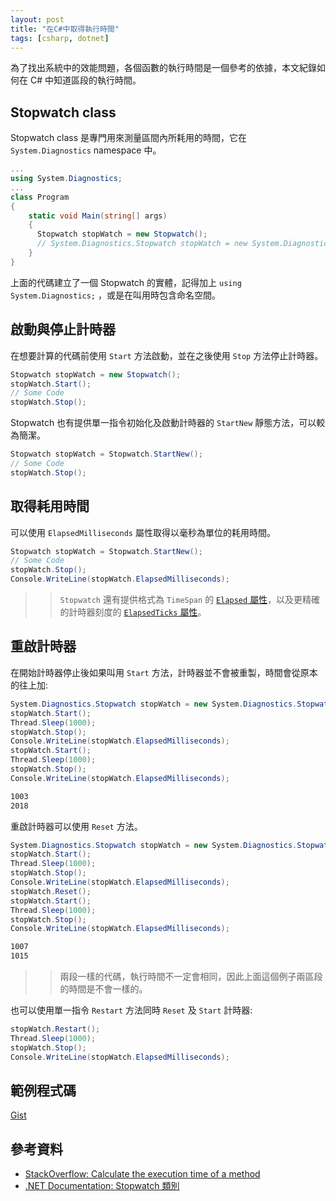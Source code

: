 ```yaml
---
layout: post
title: "在C#中取得執行時間"
tags: [csharp, dotnet]
---
```


為了找出系統中的效能問題，各個函數的執行時間是一個參考的依據，本文紀錄如何在 C# 中知道區段的執行時間。

<!-- more -->

## Stopwatch class

Stopwatch class 是專門用來測量區間內所耗用的時間，它在 `System.Diagnostics` namespace 中。

```csharp
...
using System.Diagnostics;
...
class Program
{
    static void Main(string[] args)
    {
      Stopwatch stopWatch = new Stopwatch();
      // System.Diagnostics.Stopwatch stopWatch = new System.Diagnostics.Stopwatch();
    }
}
```

上面的代碼建立了一個 Stopwatch 的實體，記得加上 `using System.Diagnostics;` ，或是在叫用時包含命名空間。

## 啟動與停止計時器

在想要計算的代碼前使用 `Start` 方法啟動，並在之後使用 `Stop` 方法停止計時器。

```csharp
Stopwatch stopWatch = new Stopwatch();
stopWatch.Start();
// Some Code
stopWatch.Stop();
```

Stopwatch 也有提供單一指令初始化及啟動計時器的 `StartNew` 靜態方法，可以較為簡潔。

```csharp
Stopwatch stopWatch = Stopwatch.StartNew();
// Some Code
stopWatch.Stop();
```

## 取得耗用時間

可以使用 `ElapsedMilliseconds` 屬性取得以毫秒為單位的耗用時間。

```csharp
Stopwatch stopWatch = Stopwatch.StartNew();
// Some Code
stopWatch.Stop();
Console.WriteLine(stopWatch.ElapsedMilliseconds);
```

>> `Stopwatch` 還有提供格式為 `TimeSpan` 的 [`Elapsed` 屬性](https://docs.microsoft.com/zh-tw/dotnet/api/system.diagnostics.stopwatch.elapsed?view=netframework-4.8)，以及更精確的計時器刻度的 [`ElapsedTicks` 屬性](https://docs.microsoft.com/zh-tw/dotnet/api/system.diagnostics.stopwatch.elapsedticks?view=netframework-4.8)。

## 重啟計時器

在開始計時器停止後如果叫用 `Start` 方法，計時器並不會被重製，時間會從原本的往上加:

```csharp
System.Diagnostics.Stopwatch stopWatch = new System.Diagnostics.Stopwatch();
stopWatch.Start();
Thread.Sleep(1000);
stopWatch.Stop();
Console.WriteLine(stopWatch.ElapsedMilliseconds);
stopWatch.Start();
Thread.Sleep(1000);
stopWatch.Stop();
Console.WriteLine(stopWatch.ElapsedMilliseconds);
```

```bash
1003
2018
```

重啟計時器可以使用 `Reset` 方法。

```csharp
System.Diagnostics.Stopwatch stopWatch = new System.Diagnostics.Stopwatch();
stopWatch.Start();
Thread.Sleep(1000);
stopWatch.Stop();
Console.WriteLine(stopWatch.ElapsedMilliseconds);
stopWatch.Reset();
stopWatch.Start();
Thread.Sleep(1000);
stopWatch.Stop();
Console.WriteLine(stopWatch.ElapsedMilliseconds);
```

```bash
1007
1015
```

>> 兩段一樣的代碼，執行時間不一定會相同，因此上面這個例子兩區段的時間是不會一樣的。

也可以使用單一指令 `Restart` 方法同時 `Reset` 及 `Start` 計時器:

```csharp
stopWatch.Restart();
Thread.Sleep(1000);
stopWatch.Stop();
Console.WriteLine(stopWatch.ElapsedMilliseconds);
```

## 範例程式碼

[Gist](https://gist.github.com/peterhpchen/f82bb3f00f6738f432958295c9d3a0c1)

<script src="https://gist.github.com/peterhpchen/f82bb3f00f6738f432958295c9d3a0c1.js"></script>

## 參考資料

* [StackOverflow: Calculate the execution time of a method](https://stackoverflow.com/questions/14019510/calculate-the-execution-time-of-a-method/14019526)
* [.NET Documentation: Stopwatch 類別](https://docs.microsoft.com/zh-tw/dotnet/api/system.diagnostics.stopwatch?view=netframework-4.8)
